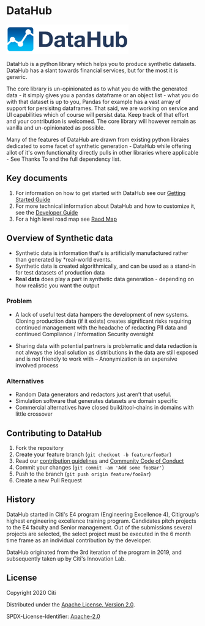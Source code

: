 ﻿<H1>DataHub</H1>

![DataHub logo](docs/logo.png)

DataHub is a python library which helps you to produce synthetic datasets.
DataHub has a slant towards financial services, but for the most it is generic.

The core library is un-opinionated as to what you do with the generated data - it
simply gives you a pandas dataframe or an object list - what you do with that
dataset is up to you, Pandas for example has a vast array of support for persisitng
dataframes. That said, we are working on service and UI capabilities which of course
will persist data. Keep track of that effort and your contribution is welcomed. The core library will however remain as vanilla and un-opinionated as possible.

Many of the features of DataHub are drawn from existing python libraies dedicated
to some facet of synthetic generation - DataHub while offering allot of it's
own functionality directly pulls in other libraries where applicable - See
Thanks To and the full dependency list.

## Key documents

1. For information on how to get started with DataHub see our [Getting Started Guide](docs/GettingStarted.md)
2. For more technical information about DataHub and how to customize it, see the [Developer Guide](docs/DeveloperGuide.md)
3. For a high level road map see [Raod Map](docs/Roadmap.md)

## Overview of Synthetic data

- Synthetic data is information that's is artificially manufactured rather than
  generated by *real-world events.
- Synthetic data is created algorithmically, and can be used as a stand-in for
  test datasets of production data
- **Real data** does play a part in synthetic data generation - depending on how
realistic you want the output

### Problem

- A lack of useful test data hampers the development of new systems.
Cloning production data (if it exists) creates significant risks requiring
continued management with the headache of redacting PII data and continued
Compliance / Information Security oversight

- Sharing data with potential partners is problematic and data redaction
is not always the ideal solution as distributions in the data are still
exposed and is not friendly to work with – Anonymization is an expensive
involved process

### Alternatives

- Random Data generators and redactors just aren’t that useful.
- Simulation software that generates  datasets are domain specific
- Commercial alternatives have  closed build/tool-chains in domains with little crossover

## Contributing to DataHub
1. Fork the repository
2. Create your feature branch (`git checkout -b feature/fooBar`)
3. Read our [contribution guidelines](docs/CONTRIBUTING.md) and [Community Code of Conduct](https://www.finos.org/code-of-conduct)
4. Commit your changes (`git commit -am 'Add some fooBar'`)
5. Push to the branch (`git push origin feature/fooBar`)
6. Create a new Pull Request

## History

DataHub started in Citi's E4 program (Engineering Excellence 4), Citigroup's
highest engineering excellence training program.
Candidates pitch projects to the E4 faculty and Senior management. Out of the
submissions several projects are selected, the select project must be executed in
the 6 month time frame as an individual contribution by the developer.

DataHub originated from the 3rd iteration of the program in 2019, and subsequently
taken up by Citi's Innovation Lab.

## License

Copyright 2020 Citi

Distributed under the [Apache License, Version 2.0](http://www.apache.org/licenses/LICENSE-2.0).

SPDX-License-Identifier: [Apache-2.0](https://spdx.org/licenses/Apache-2.0)